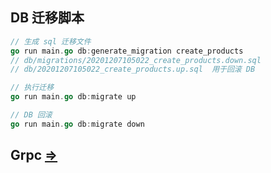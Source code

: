 ## DB 迁移脚本
```go
// 生成 sql 迁移文件
go run main.go db:generate_migration create_products
// db/migrations/20201207105022_create_products.down.sql
// db/20201207105022_create_products.up.sql  用于回滚 DB

// 执行迁移
go run main.go db:migrate up

// DB 回滚
go run main.go db:migrate down
```

## Grpc [=>](https://grpc.io/docs/languages/go/quickstart/)